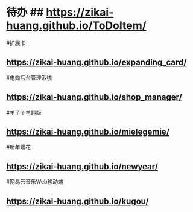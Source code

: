 # 待办 ## https://zikai-huang.github.io/ToDoItem/
#扩展卡
## https://zikai-huang.github.io/expanding_card/
#电商后台管理系统
## https://zikai-huang.github.io/shop_manager/
#羊了个羊翻版
## https://zikai-huang.github.io/mielegemie/
#新年烟花
## https://zikai-huang.github.io/newyear/
#网易云音乐Web移动端
## https://zikai-huang.github.io/kugou/
